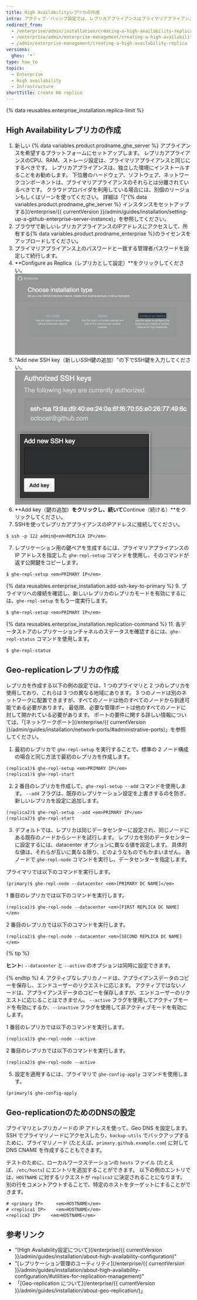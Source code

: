 ```yaml
---
title: High Availabilityレプリカの作成
intro: アクティブ／パッシブ設定では、レプリカアプライアンスはプライマリアプライアンスの冗長コピーです。 プライマリアプライアンスに障害が起こると、High Availabilityモードではレプリカがプライマリアプライアンスとして動作し、サービスの中断を最小限にできます。
redirect_from:
  - /enterprise/admin/installation/creating-a-high-availability-replica
  - /enterprise/admin/enterprise-management/creating-a-high-availability-replica
  - /admin/enterprise-management/creating-a-high-availability-replica
versions:
  ghes: '*'
type: how_to
topics:
  - Enterprise
  - High availability
  - Infrastructure
shortTitle: Create HA replica
---
```


{% data reusables.enterprise_installation.replica-limit %}

## High Availabilityレプリカの作成

1. 新しい {% data variables.product.prodname_ghe_server %} アプライアンスを希望するプラットフォームにセットアップします。 レプリカアプライアンスのCPU、RAM、ストレージ設定は、プライマリアプライアンスと同じにするべきです。 レプリカアプライアンスは、独立した環境にインストールすることをお勧めします。 下位層のハードウェア、ソフトウェア、ネットワークコンポーネントは、プライマリアプライアンスのそれらとは分離されているべきです。 クラウドプロバイダを利用している場合には、別個のリージョンもしくはゾーンを使ってください。 詳細は「["{% data variables.product.prodname_ghe_server %} インスタンスをセットアップする](/enterprise/{{ currentVersion }}/admin/guides/installation/setting-up-a-github-enterprise-server-instance)」を参照してください。
2. ブラウザで新しいレプリカアプライアンスのIPアドレスにアクセスして、所有する{% data variables.product.prodname_enterprise %}のライセンスをアップロードしてください。
3. プライマリアプライアンス上のパスワードと一致する管理者パスワードを設定して続行します。
4. **Configure as Replica（レプリカとして設定）**をクリックしてください。 ![新しいインスタンスをレプリカとして設定するリンクを持つインストールオプション](/assets/images/enterprise/management-console/configure-as-replica.png)
5. "Add new SSH key（新しいSSH鍵の追加）"の下でSSH鍵を入力してください。 ![SSHキーの追加](/assets/images/enterprise/management-console/add-ssh-key.png)
6. **Add key（鍵の追加）**をクリックし、続いて**Continue（続ける）**をクリックしてください。
6. SSHを使ってレプリカアプライアンスのIPアドレスに接続してください。
  ```shell
  $ ssh -p 122 admin@<em>REPLICA IP</em>
  ```
7. レプリケーション用の鍵ペアを生成するには、プライマリアプライアンスの IP アドレスを指定した `ghe-repl-setup` コマンドを使用し、そのコマンドが返す公開鍵をコピーします。
  ```shell
  $ ghe-repl-setup <em>PRIMARY IP</em>
  ```
{% data reusables.enterprise_installation.add-ssh-key-to-primary %}
9. プライマリへの接続を確認し、新しいレプリカのレプリカモードを有効にするには、`ghe-repl-setup` をもう一度実行します。
  ```shell
  $ ghe-repl-setup <em>PRIMARY IP</em>
  ```
{% data reusables.enterprise_installation.replication-command %}
11. 各データストアのレプリケーションチャネルのステータスを確認するには、`ghe-repl-status` コマンドを使用します。
  ```shell
  $ ghe-repl-status
  ```

## Geo-replicationレプリカの作成

レプリカを作成する以下の例の設定では、1 つのプライマリと 2 つのレプリカを使用しており、これらは 3 つの異なる地域にあります。 3 つのノードは別のネットワークに配置できますが、すべてのノードは他のすべてのノードから到達可能である必要があります。 最低限、必要な管理ポートは他のすべてのノードに対して開かれている必要があります。 ポートの要件に関する詳しい情報については、「[ネットワークポート](/enterprise/{{ currentVersion }}/admin/guides/installation/network-ports/#administrative-ports)」を参照してください。

1. 最初のレプリカで `ghe-repl-setup` を実行することで、標準の 2 ノード構成の場合と同じ方法で最初のレプリカを作成します。
  ```shell
  (replica1)$ ghe-repl-setup <em>PRIMARY IP</em>
  (replica1)$ ghe-repl-start
  ```
2. 2 番目のレプリカを作成して、`ghe-repl-setup --add` コマンドを使用します。 `--add` フラグは、既存のレプリケーション設定を上書きするのを防ぎ、新しいレプリカを設定に追加します。
  ```shell
  (replica2)$ ghe-repl-setup --add <em>PRIMARY IP</em>
  (replica2)$ ghe-repl-start
  ```
3. デフォルトでは、レプリカは同じデータセンターに設定され、同じノードにある既存のノードからシードを試行します。 レプリカを別のデータセンターに設定するには、datacenter オプションに異なる値を設定します。 具体的な値は、それらが互いに異なる限り、どのようなものでもかまいません。 各ノードで `ghe-repl-node` コマンドを実行し、データセンターを指定します。

  プライマリでは以下のコマンドを実行します。
  ```shell
  (primary)$ ghe-repl-node --datacenter <em>[PRIMARY DC NAME]</em>
  ```
  1 番目のレプリカでは以下のコマンドを実行します。
  ```shell
  (replica1)$ ghe-repl-node --datacenter <em>[FIRST REPLICA DC NAME]</em>
  ```
  2 番目のレプリカでは以下のコマンドを実行します。
  ```shell
  (replica2)$ ghe-repl-node --datacenter <em>[SECOND REPLICA DC NAME]</em>
  ```
  {% tip %}

  **ヒント:** `--datacenter` と `--active` のオプションは同時に設定できます。

  {% endtip %}
4. アクティブなレプリカノードは、アプライアンスデータのコピーを保存し、エンドユーザーのリクエストに応じます。 アクティブではないノードは、アプライアンスデータのコピーを保存しますが、エンドユーザーのリクエストに応じることはできません。 `--active` フラグを使用してアクティブモードを有効にするか、`--inactive` フラグを使用して非アクティブモードを有効にします。

  1 番目のレプリカでは以下のコマンドを実行します。
  ```shell
  (replica1)$ ghe-repl-node --active
  ```
  2 番目のレプリカでは以下のコマンドを実行します。
  ```shell
  (replica2)$ ghe-repl-node --active
  ```
5. 設定を適用するには、プライマリで `ghe-config-apply` コマンドを使用します。
  ```shell
  (primary)$ ghe-config-apply
  ```

## Geo-replicationのためのDNSの設定

プライマリとレプリカノードの IP アドレスを使って、Geo DNS を設定します。 SSH でプライマリノードにアクセスしたり、`backup-utils` でバックアップするために、プライマリノード (たとえば、`primary.github.example.com`) に対して DNS CNAME を作成することもできます。

テストのために、ローカルワークステーションの `hosts` ファイル (たとえば、`/etc/hosts`) にエントリを追加することができます。 以下の例のエントリでは、`HOSTNAME` に対するリクエストが `replica2` に決定されることになります。 別の行をコメントアウトすることで、特定のホストをターゲットにすることができます。

```
# <primary IP>     <em>HOSTNAME</em>
# <replica1 IP>    <em>HOSTNAME</em>
<replica2 IP>    <em>HOSTNAME</em>
```

## 参考リンク

- "[High Availability設定について](/enterprise/{{ currentVersion }}/admin/guides/installation/about-high-availability-configuration)"
- "[レプリケーション管理のユーティリティ](/enterprise/{{ currentVersion }}/admin/guides/installation/about-high-availability-configuration/#utilities-for-replication-management)"
- 「[Geo-replication について](/enterprise/{{ currentVersion }}/admin/guides/installation/about-geo-replication/)」
